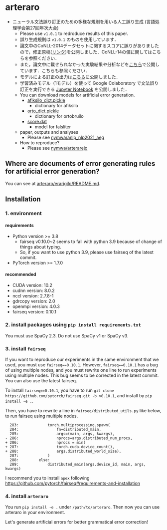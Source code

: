# arteraro

- ニューラル文法誤り訂正のための多様な規則を用いる人工誤り生成 (言語処理学会第27回年次大会)
	- Please use `v1.0.1` to redroduce results of this paper.
	- 誤り生成規則は `v1.0.1` のものを使用しています．
	- 論文中のCoNLL-2014データセットに関するスコアに誤りがありましたので，修正原稿([リンク](https://github.com/nymwa/anlp_nlp2021_aeg/blob/main/nlp2021.pdf))を公開しました．CoNLL-14の値に関してはこちらを参照ください．
	- また，論文中に載せられなかった実験結果や分析などを[こちら](https://github.com/nymwa/anlp_nlp2021_aeg/blob/main/analysis.pdf)で公開しています．こちらも参照ください．
	- モデルによる訂正の出力は[こちら](https://github.com/nymwa/anlp_nlp2021_aeg/tree/main/outputs)に公開しました．
	- 学習済みモデル（1モデル）を使って Google Colaboratory で文法誤り訂正を実行できる [Jupyter Notebook](https://gist.github.com/nymwa/982e92c4810f0ee31886378052af1459) を公開しました．
	- You can download models for artificial error generation.
		- [afiksilo_dict.pickle](https://drive.google.com/file/d/1RBuini-cII61W2Zdgy6yDBerSnyTFYT0/view?usp=sharing)
			- dictionary for afiksilo
		- [orto_dict.pickle](https://drive.google.com/file/d/1qU-uywBWLtN4DQ_QUIevRRKPluPrpx1M/view?usp=sharing)
			- dictionary for ortobruilo
		- [score.dat](https://drive.google.com/file/d/1NiRwzxLoM4i7IvNYNptoHCVqPVHHG6Mq/view?usp=sharing)
			- model for falsliter
	- paper, outputs and analyses
		- Please see [nymwa/anlp_nlp2021_aeg](https://github.com/nymwa/anlp_nlp2021_aeg)
	- How to reproduce?
		- Please see [nymwa/arterarejo](https://github.com/nymwa/arterarejo)

## Where are documents of error generating rules for artificial error generation?

You can see at [arteraro/erarigilo/README.md](https://github.com/nymwa/arteraro/tree/main/arteraro/erarigilo).

## Installation

### 1. environment

#### requirements
- Python version >= 3.8
	- fairseq v0.10.0~2 seems to fail with python 3.9 because of change of things about typing.
	- So, if you want to use python 3.9, please use fairseq of the latest commit.
- PyTorch version >= 1.7.0

#### recommended
- CUDA version: 10.2
- cudnn version: 8.0.2
- nccl version: 2.7.8-1
- gdrcopy version: 2.0
- openmpi version: 4.0.3
- fairseq version: 0.10.1

### 2. install packages using `pip install requirements.txt`

You must use SpaCy 2.3. Do not use SpaCy v1 or SpaCy v3.

### 3. install `fairseq`

If you want to reproduce our experiments in the same environment that we used, you must use `fairseq==0.10.1`.
However, `fairseq==0.10.1` has a bug of using multiple nodes, and you must rewrite one line to run experiments using multiple nodes.
This bug seems to be corrected in the latest commit. You can also use the latest fairseq.

To install `fairseq==0.10.1`, you have to run `git clone https://github.com/pytorch/fairseq.git -b v0.10.1`, and install by `pip install -e .`.

Then, you have to rewrite a line in `fairseq/distributed_utils.py` like below, to run fairseq using multiple nodes.

```
  283:             torch.multiprocessing.spawn(
  284:                 fn=distributed_main,
  285:                 args=(main, args, kwargs),
- 286:                 nprocs=args.distributed_num_procs,
+ 286:                 nprocs = min(
+ 287:                 torch.cuda.device_count(),
+ 288:                 args.distributed_world_size),
  287:             )
  288:         else:
  289:             distributed_main(args.device_id, main, args, kwargs)
```

I recommend you to install `apex` following https://github.com/pytorch/fairseq#requirements-and-installation

### 4. install `arteraro`

You run `pip install -e .` under `/path/to/arteraro`. Then now you can use arteraro in your environment.

Let's generate artificial errors for better grammatical error correction!

